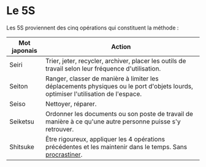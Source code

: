 # Le 5S

Les 5S proviennent des cinq opérations qui constituent la méthode :

| Mot japonais | Action                                                                                                                                  |
| ------------ | --------------------------------------------------------------------------------------------------------------------------------------- |
| Seiri        | Trier, jeter, recycler, archiver, placer les outils de travail selon leur fréquence d'utilisation.                                      |
| Seiton       | Ranger, classer de manière à limiter les déplacements physiques ou le port d'objets lourds, optimiser l'utilisation de l'espace.        |
| Seiso        | Nettoyer, réparer.                                                                                                                      |
| Seiketsu     | Ordonner les documents ou son poste de travail de manière à ce qu'une autre personne puisse s'y retrouver.                              |
| Shitsuke     | Être rigoureux, appliquer les 4 opérations précédentes et les maintenir dans le temps. Sans [procrastiner](../mémoire/procrastiner.md). |
